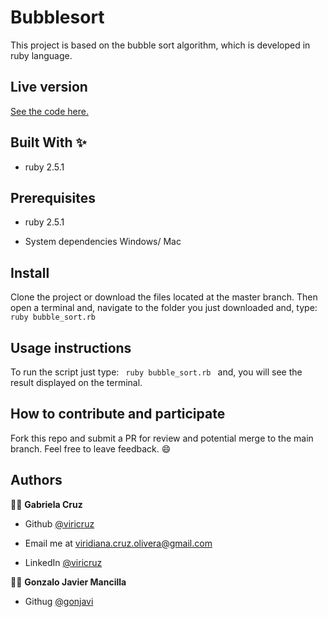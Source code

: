 # Bubblesort
This project is based on the bubble sort algorithm, which is developed in ruby language.

## Live version
[See the code here.](https://repl.it/@ViriCruz/RepentantTechnologicalPrograms-1)

## Built With ✨

- ruby 2.5.1

## Prerequisites
* ruby 2.5.1

* System dependencies
Windows/ Mac


## Install
Clone the project or download the files located at the master branch. Then open a terminal and, navigate to the folder you just downloaded and, type: <code> ruby bubble_sort.rb </code>

## Usage instructions
To run the script just type: <code> ruby bubble_sort.rb </code> and, you will see the result displayed on the terminal.

## How to contribute and participate
Fork this repo and submit a PR for review and potential merge to the main branch. Feel free to leave feedback. :smile:


## Authors

👨‍💻 **Gabriela Cruz**

- Github [@viricruz](https://github.com/ViriCruz/)

- Email me at viridiana.cruz.olivera@gmail.com

- LinkedIn [@viricruz](https://www.linkedin.com/in/viricruz/)

👨‍💻 **Gonzalo Javier Mancilla**

- Githug [@gonjavi](http://github.com/gonjavi)



